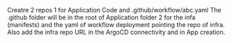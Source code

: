 Creatre 2 repos
1 for Application Code and .github/workflow/abc.yaml
  The .github folder will be in the root of Application folder
2 for the infa (manifests) and the yaml of workflow deployment pointing the repo of infra. 
  Also add the infra repo URL in the ArgoCD connectivity and in App creation. 
